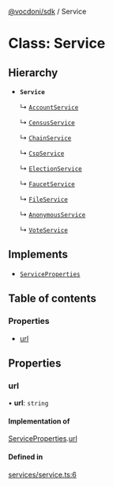 [@vocdoni/sdk](/sdk) / Service

# Class: Service

## Hierarchy

- **`Service`**

  ↳ [`AccountService`](AccountService)

  ↳ [`CensusService`](CensusService)

  ↳ [`ChainService`](ChainService)

  ↳ [`CspService`](CspService)

  ↳ [`ElectionService`](ElectionService)

  ↳ [`FaucetService`](FaucetService)

  ↳ [`FileService`](FileService)

  ↳ [`AnonymousService`](AnonymousService)

  ↳ [`VoteService`](VoteService)

## Implements

- [`ServiceProperties`](../interfaces/ServiceProperties)

## Table of contents

### Properties

- [url](Service#url)

## Properties

### url

• **url**: `string`

#### Implementation of

[ServiceProperties](../interfaces/ServiceProperties.md).[url](../interfaces/ServiceProperties#url)

#### Defined in

[services/service.ts:6](https://github.com/vocdoni/vocdoni-sdk/blob/9c64446/src/services/service.ts#L6)
